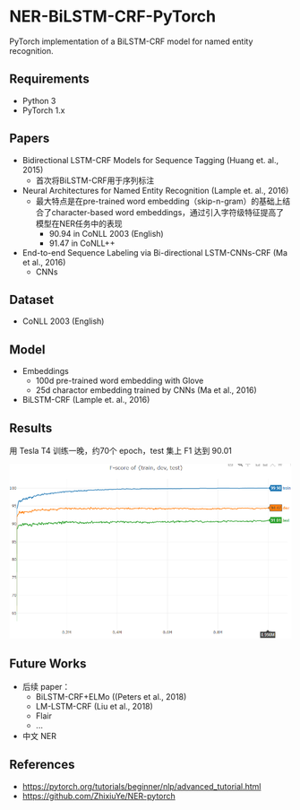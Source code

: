 # NER-BiLSTM-CRF-PyTorch
PyTorch implementation of a BiLSTM-CRF model for named entity recognition.

## Requirements
- Python 3
- PyTorch 1.x

## Papers
- Bidirectional LSTM-CRF Models for Sequence Tagging (Huang et. al., 2015)
  - 首次将BiLSTM-CRF用于序列标注
- Neural Architectures for Named Entity Recognition (Lample et. al., 2016)
  - 最大特点是在pre-trained word embedding（skip-n-gram）的基础上结合了character-based word embeddings，通过引入字符级特征提高了模型在NER任务中的表现
    - 90.94 in CoNLL 2003 (English)
    - 91.47 in CoNLL++
- End-to-end Sequence Labeling via Bi-directional LSTM-CNNs-CRF (Ma et al., 2016)
    - CNNs

## Dataset
- CoNLL 2003 (English)

## Model
- Embeddings
    - 100d pre-trained word embedding with Glove
    - 25d charactor embedding trained by CNNs (Ma et al., 2016)
- BiLSTM-CRF (Lample et. al., 2016)

## Results
用 Tesla T4 训练一晚，约70个 epoch，test 集上 F1 达到 90.01

![](images/result.png)

## Future Works
- 后续 paper：
  - BiLSTM-CRF+ELMo ((Peters et al., 2018)
  - LM-LSTM-CRF (Liu et al., 2018)
  - Flair
  - ...
- 中文 NER

## References
- https://pytorch.org/tutorials/beginner/nlp/advanced_tutorial.html
- https://github.com/ZhixiuYe/NER-pytorch